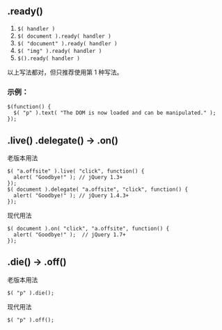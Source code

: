 ## .ready()

1.  `$( handler )`
2.  `$( document ).ready( handler )`
3.  `$( "document" ).ready( handler )`
4.  `$( "img" ).ready( handler )`
5.  `$().ready( handler )`

以上写法都对，但只推荐使用第 1 种写法。

### 示例：

```
$(function() {
  $( "p" ).text( "The DOM is now loaded and can be manipulated." );
});

```

## .live() .delegate() -> .on()

老版本用法

```
$( "a.offsite" ).live( "click", function() {
  alert( "Goodbye!" ); // jQuery 1.3+
});
$( document ).delegate( "a.offsite", "click", function() {
  alert( "Goodbye!" ); // jQuery 1.4.3+
});

```

现代用法

```
$( document ).on( "click", "a.offsite", function() {
  alert( "Goodbye!" );  // jQuery 1.7+
});

```

## .die() -> .off()

老版本用法

```
$( "p" ).die();

```

现代用法

```
$( "p" ).off();

```